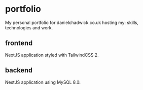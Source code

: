 # portfolio

My personal portfolio for danielchadwick.co.uk hosting my: skills, technologies and work.

## frontend

NextJS application styled with TailwindCSS 2.

## backend

NestJS application using MySQL 8.0.